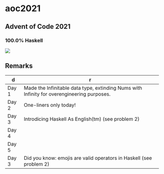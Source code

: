 # aoc2021

## Advent of Code 2021

### 100.0% Haskell

![](https://raw.githubusercontent.com/chris90483/aoc2021/main/mona_l2.png)

## Remarks
| d      | r                                                                                          |
|--------|--------------------------------------------------------------------------------------------|
| Day 1  | Made the Infinitable data type, extinding Nums with Infinity for overengineering purposes. |
| Day 2  | One-liners only today!                                                                     |
| Day 3  | Introdicing Haskell As English(tm) (see problem 2)                                         |
| Day 4  |                                                                                            |
| Day 5  |                                                                                            |
| Day 3  | Did you know: emojis are valid operators in Haskell (see problem 2)                        |
